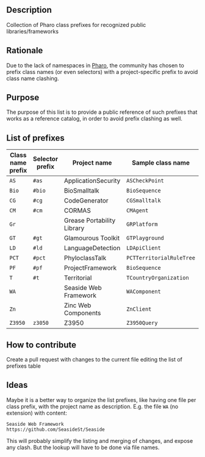 ## Description
Collection of Pharo class prefixes for recognized public libraries/frameworks

## Rationale
Due to the lack of namespaces in [Pharo](https://pharo.org), the community has chosen to prefix class names (or even selectors) with a project-specific prefix to avoid class name clashing. 

## Purpose
The purpose of this list is to provide a public reference of such prefixes that works as a reference catalog, in order to avoid prefix clashing as well.

## List of prefixes

| Class name prefix | Selector prefix | Project name | Sample class name | Project/Repository URI | Other |
| ----------------- | --------------- | ------------ | ----------------- | ---------------------- | ----- |
| `AS` | `#as` | ApplicationSecurity | `ASCheckPoint` | https://github.com/hernanmd/ApplicationSecurity | |
| `Bio` | `#bio` | BioSmalltalk | `BioSequence` | https://github.com/hernanmd/BioSmalltalk | |
| `CG` | `#cg` | CodeGenerator | `CGSmalltalk` | https://github.com/hernanmd/CodeGenerator | |
| `CM` | `#cm` | CORMAS | `CMAgent` | https://github.com/cormas/cormas | |
| `Gr` | | Grease Portability Library | `GRPlatform` | 
| `GT` | `#gt` | Glamourous Toolkit | `GTPlayground` | https://github.com/feenkcom/gtoolkit | |
| `LD` | `#ld` | LanguageDetection | `LDApiClient` | https://github.com/hernanmd/LanguageDetection | |
| `PCT` | `#pct` | PhyloclassTalk | `PCTTerritorialRuleTree` | http://phyloclasstalk.github.io/ | |
| `PF` | `#pf` | ProjectFramework | `BioSequence` | https://github.com/hernanmd/ProjectFramework | |
| `T` | `#t` | Territorial | `TCountryOrganization` | https://github.com/hernanmd/Territorial | |
| `WA` |  | Seaside Web Framework | `WAComponent` | https://github.com/SeasideSt/Seaside | |
| `Zn` |  | Zinc Web Components | `ZnClient` | https://github.com/svenvc/zinc | |
| `Z3950` | `z3050` | Z3950 | `Z3950Query` | https://github.com/hernanmd/Z3950 | |

## How to contribute
Create a pull request with changes to the current file editing the list of prefixes table


## Ideas
Maybe it is a better way to organize the list prefixes, like having one file per class prefix, with the project name as description.
E.g. the file `WA` (no extension) with content:
```
Seaside Web Framework
https://github.com/SeasideSt/Seaside
```

This will probably simplify the listing and merging of changes, and expose any clash. But the lookup will have to be done via file names.




